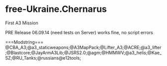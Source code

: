 free-Ukraine.Chernarus
======================

First A3 Mission

PRE Release 06.09.14
(need tests on Server)
works fine, no script errors 

===Modstring===
@CBA_A3;@a3_staticweapons;@A3MapPack;@Lifter_A3;@ACRE;@a3_lifter;@Blastcore;@JayArmA3Lib;@JSRS2.0;@agm;@HMMWV;@a3_helis;@Kae_SZ;@RU_Tanks;@russians@e12tools;
